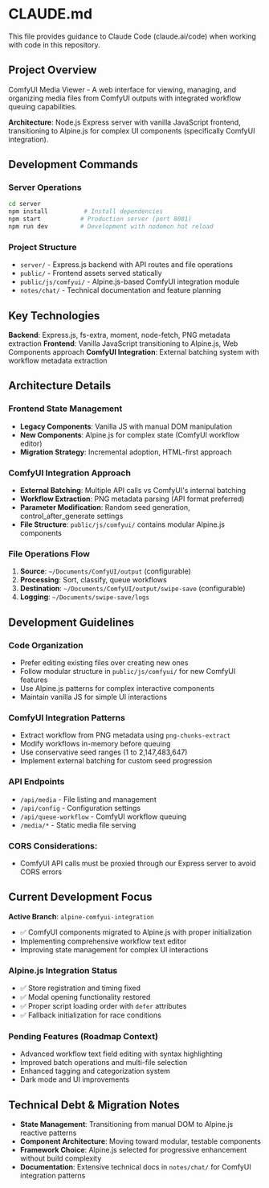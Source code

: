 # CLAUDE.md

This file provides guidance to Claude Code (claude.ai/code) when working with code in this repository.

## Project Overview

ComfyUI Media Viewer - A web interface for viewing, managing, and organizing media files from ComfyUI outputs with integrated workflow queuing capabilities.

**Architecture**: Node.js Express server with vanilla JavaScript frontend, transitioning to Alpine.js for complex UI components (specifically ComfyUI integration).

## Development Commands

### Server Operations
```bash
cd server
npm install          # Install dependencies
npm start           # Production server (port 8081)
npm run dev         # Development with nodemon hot reload
```

### Project Structure
- `server/` - Express.js backend with API routes and file operations
- `public/` - Frontend assets served statically
- `public/js/comfyui/` - Alpine.js-based ComfyUI integration module
- `notes/chat/` - Technical documentation and feature planning

## Key Technologies

**Backend**: Express.js, fs-extra, moment, node-fetch, PNG metadata extraction
**Frontend**: Vanilla JavaScript transitioning to Alpine.js, Web Components approach
**ComfyUI Integration**: External batching system with workflow metadata extraction

## Architecture Details

### Frontend State Management
- **Legacy Components**: Vanilla JS with manual DOM manipulation
- **New Components**: Alpine.js for complex state (ComfyUI workflow editor)
- **Migration Strategy**: Incremental adoption, HTML-first approach

### ComfyUI Integration Approach
- **External Batching**: Multiple API calls vs ComfyUI's internal batching
- **Workflow Extraction**: PNG metadata parsing (API format preferred)
- **Parameter Modification**: Random seed generation, control_after_generate settings
- **File Structure**: `public/js/comfyui/` contains modular Alpine.js components

### File Operations Flow
1. **Source**: `~/Documents/ComfyUI/output` (configurable)
2. **Processing**: Sort, classify, queue workflows
3. **Destination**: `~/Documents/ComfyUI/output/swipe-save` (configurable)
4. **Logging**: `~/Documents/swipe-save/logs`

## Development Guidelines

### Code Organization
- Prefer editing existing files over creating new ones
- Follow modular structure in `public/js/comfyui/` for new ComfyUI features
- Use Alpine.js patterns for complex interactive components
- Maintain vanilla JS for simple UI interactions

### ComfyUI Integration Patterns
- Extract workflow from PNG metadata using `png-chunks-extract`
- Modify workflows in-memory before queuing
- Use conservative seed ranges (1 to 2,147,483,647)
- Implement external batching for custom seed progression

### API Endpoints
- `/api/media` - File listing and management
- `/api/config` - Configuration settings
- `/api/queue-workflow` - ComfyUI workflow queuing
- `/media/*` - Static media file serving

### CORS Considerations:
- ComfyUI API calls must be proxied through our Express server to avoid CORS errors

## Current Development Focus

**Active Branch**: `alpine-comfyui-integration`
- ✅ ComfyUI components migrated to Alpine.js with proper initialization
- Implementing comprehensive workflow text editor
- Improving state management for complex UI interactions

### Alpine.js Integration Status
- ✅ Store registration and timing fixed
- ✅ Modal opening functionality restored
- ✅ Proper script loading order with `defer` attributes
- ✅ Fallback initialization for race conditions

### Pending Features (Roadmap Context)
- Advanced workflow text field editing with syntax highlighting
- Improved batch operations and multi-file selection
- Enhanced tagging and categorization system
- Dark mode and UI improvements

## Technical Debt & Migration Notes

- **State Management**: Transitioning from manual DOM to Alpine.js reactive patterns
- **Component Architecture**: Moving toward modular, testable components
- **Framework Choice**: Alpine.js selected for progressive enhancement without build complexity
- **Documentation**: Extensive technical docs in `notes/chat/` for ComfyUI integration patterns
